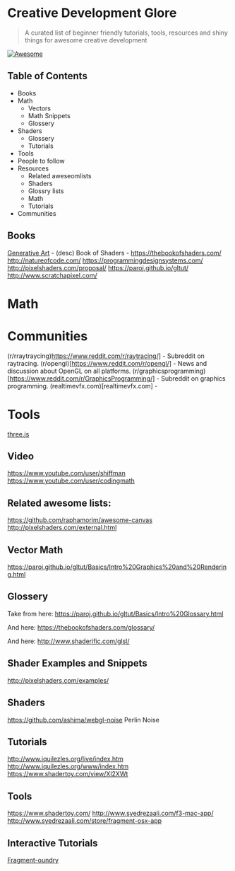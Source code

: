 # Creative Development Glore
> A curated list of beginner friendly tutorials, tools, resources and shiny things for awesome creative development

[![Awesome](https://cdn.rawgit.com/sindresorhus/awesome/d7305f38d29fed78fa85652e3a63e154dd8e8829/media/badge.svg)](https://github.com/sindresorhus/awesome)

## Table of Contents
* Books
* Math
  * Vectors
  * Math Snippets
  * Glossery
* Shaders
  * Glossery
  * Tutorials
* Tools
* People to follow
* Resources
  * Related aweseomlists
  * Shaders
  * Glossry lists
  * Math
  * Tutorials
* Communities

## Books
[Generative Art]() - (desc)
Book of Shaders - https://thebookofshaders.com/
http://natureofcode.com/
https://programmingdesignsystems.com/
http://pixelshaders.com/proposal/
https://paroj.github.io/gltut/
http://www.scratchapixel.com/

# Math

# Communities
(r/rraytraycing)https://www.reddit.com/r/raytracing/] - Subreddit on raytracing.
(r/opengl)[https://www.reddit.com/r/opengl/] - News and discussion about OpenGL on all platforms.
(r/graphicsprogramming)[https://www.reddit.com/r/GraphicsProgramming/] - Subreddit on graphics programming.
(realtimevfx.com)[realtimevfx.com] - 

# Tools
[three.js](https://github.com/mrdoob/three.js/)

## Video
https://www.youtube.com/user/shiffman
https://www.youtube.com/user/codingmath


## Related awesome lists:
https://github.com/raphamorim/awesome-canvas
http://pixelshaders.com/external.html


## Vector Math
https://paroj.github.io/gltut/Basics/Intro%20Graphics%20and%20Rendering.html


## Glossery
Take from here:
https://paroj.github.io/gltut/Basics/Intro%20Glossary.html

And here:
https://thebookofshaders.com/glossary/

And here:
http://www.shaderific.com/glsl/


## Shader Examples and Snippets
http://pixelshaders.com/examples/

## Shaders
https://github.com/ashima/webgl-noise Perlin Noise

## Tutorials
http://www.iquilezles.org/live/index.htm
http://www.iquilezles.org/www/index.htm
https://www.shadertoy.com/view/Xl2XWt

## Tools
https://www.shadertoy.com/
http://www.syedrezaali.com/f3-mac-app/
http://www.syedrezaali.com/store/fragment-osx-app


## Interactive Tutorials
[Fragment-oundry](http://hughsk.io/fragment-foundry)

